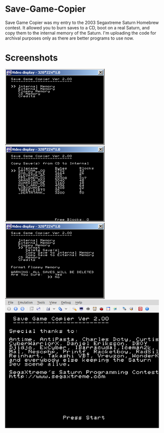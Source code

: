 # Save-Game-Copier
Save Game Copier was my entry to the 2003 Segaxtreme Saturn Homebrew contest. It allowed you to burn saves to a CD, boot on a real Saturn, and copy them to the internal memory of the Saturn. I'm uploading the code for archival purposes only as there are better programs to use now. 

# Screenshots
![Menu](menu.png)
![Screenshot 1](cdtointernal.png)
![Screenshot 2](floppymenu.png)
![credits](credits.png)
